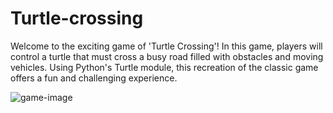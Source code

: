 # Turtle-crossing
Welcome to the exciting game of 'Turtle Crossing'! In this game, players will control a turtle that must cross a busy road filled with obstacles and moving vehicles. Using Python's Turtle module, this recreation of the classic game offers a fun and challenging experience. 


![game-image](https://github.com/bardack134/Turtle-crossing/assets/142977989/8d84f7b6-9aed-4a8e-86d7-0b07a1af9660)
